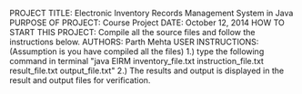 PROJECT TITLE: Electronic Inventory Records Management System in Java
PURPOSE OF PROJECT: Course Project
DATE: October 12, 2014
HOW TO START THIS PROJECT: Compile all the source files and follow the instructions below.
AUTHORS: Parth Mehta
USER INSTRUCTIONS:(Assumption is you have compiled all the files)
  1.) type the following command in terminal
      "java EIRM inventory_file.txt instruction_file.txt result_file.txt output_file.txt"
  2.) The results and output is displayed in the result and output files for verification.
